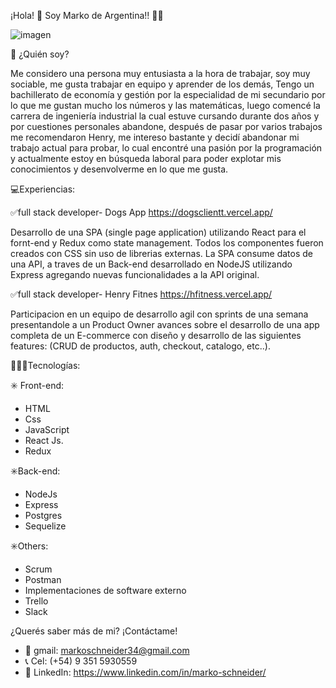¡Hola! 👋 Soy Marko de Argentina!! 🤍💙

![imagen](https://user-images.githubusercontent.com/99920480/190204247-01971518-fb83-464f-b34e-e936b844b8b4.png)

👀 ¿Quién soy?

 Me considero una persona muy entusiasta a la hora de trabajar, soy muy sociable, me gusta trabajar en equipo y aprender de los demás, Tengo un bachillerato de economía y gestión por la especialidad de mi secundario por lo que me gustan mucho los números y las matemáticas, luego comencé la carrera de ingeniería industrial la cual estuve cursando durante dos años y por cuestiones personales abandone, después de pasar por varios trabajos me recomendaron Henry, me intereso bastante y decidí abandonar mi trabajo actual para probar, lo cual encontré una pasión por la programación y actualmente estoy en búsqueda laboral para poder explotar mis conocimientos y desenvolverme en lo que me gusta.

💻Experiencias:

✅full stack developer- Dogs App 
https://dogsclientt.vercel.app/

Desarrollo de una SPA (single page application) utilizando React para el fornt-end y Redux como state management. Todos los componentes fueron creados con CSS sin uso de librerias externas. La SPA consume datos de una API, a traves de un Back-end desarrollado en NodeJS utilizando Express agregando nuevas funcionalidades a la API original.

✅full stack developer- Henry Fitnes
https://hfitness.vercel.app/

Participacion en un equipo de desarrollo agil con sprints de una semana presentandole a un Product Owner avances sobre el desarrollo de una app completa de un E-commerce con diseño y desarrollo de las siguientes features: (CRUD de productos, auth, checkout, catalogo, etc..).

👨🏼‍💻Tecnologías:

✳️ Front-end:
- HTML
- Css
- JavaScript
- React Js.
- Redux

✳️Back-end:
- NodeJs
- Express
- Postgres
- Sequelize

✳️Others:
- Scrum
- Postman
- Implementaciones de software externo
- Trello
- Slack

¿Querés saber más de mi? ¡Contáctame!

- 📩 gmail:  markoschneider34@gmail.com
- 📞 Cel: (+54) 9 351 5930559
- 💬 LinkedIn: https://www.linkedin.com/in/marko-schneider/
